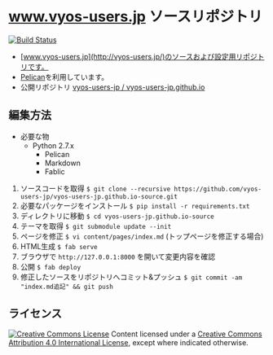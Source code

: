 www.vyos-users.jp ソースリポジトリ
=======================

[![Build Status](https://drone.io/github.com/vyos-users-jp/vyos-users-jp.github.io-source/status.png)](https://drone.io/github.com/vyos-users-jp/vyos-users-jp.github.io-source/latest)

* [www.vyos-users.jp](http://vyos-users.jp/)のソースおよび設定用リポジトリです。
* [Pelican](http://docs.getpelican.com/)を利用しています。
* 公開リポジトリ [vyos-users-jp / vyos-users-jp.github.io](https://github.com/vyos-users-jp/vyos-users-jp.github.io)

編集方法
---------------------------------

* 必要な物
    * Python 2.7.x
        * Pelican
        * Markdown
        * Fablic

1. ソースコードを取得 `$ git clone --recursive https://github.com/vyos-users-jp/vyos-users-jp.github.io-source.git`
1. 必要なパッケージをインストール `$ pip install -r requirements.txt`
1. ディレクトリに移動 `$ cd vyos-users-jp.github.io-source`
1. テーマを取得 `$ git submodule update --init`
1. ページを修正 `$ vi content/pages/index.md` (トップページを修正する場合)
1. HTML生成 `$ fab serve`
1. ブラウザで `http://127.0.0.1:8000` を開いて変更内容を確認
1. 公開 `$ fab deploy`
1. 修正したソースをリポジトリへコミット&プッシュ `$ git commit -am "index.md追記" && git push`

ライセンス
---------------------------------

<p>
<a rel="license" href="http://creativecommons.org/licenses/by-nc-sa/4.0/"><img alt="Creative Commons License" style="border-width:0" src="http://i.creativecommons.org/l/by-nc-sa/4.0/88x31.png" /></a> Content licensed under a <a rel="license" href="http://creativecommons.org/licenses/by-nc-sa/4.0/">Creative Commons Attribution 4.0 International License</a>, except where indicated otherwise.
</p>

